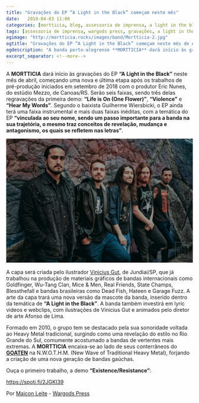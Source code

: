 ```yaml
---
title: "Gravações do EP “A Light in the Black” começam neste mês"
date:   2019-04-03 11:00
categories: [mortticia, blog, assessoria de imprensa, a light in the black]
tags: [assessoria de imprensa, wargods press, gravações, a light in the black]
ogimage: "http://mortticia.rocks/images/band/Mortticia-2.jpg"
ogtitle: "Gravações do EP “A Light in the Black” começam neste mês de Abril"
ogdescription: "A banda porto-alegrense **MORTTICIA** dará início às gravações do EP “A Light in the Black” neste mês de abril"
excerpt_separator: <!--more-->
---
```


A **MORTTICIA** dará início às gravações do EP **“A Light in the Black”** neste mês de abril, começando uma nova e última etapa após os trabalhos de pré-produção iniciados em setembro de 2018 com o produtor Eric Nunes, do estúdio Mezzo, de Canoas/RS.<!--more--> Serão seis faixas, sendo três delas regravações da primeira demo: **“Life is On (One Flower)”**, **“Violence”** e **“Hear My Words”**. Segundo o baixista Guilherme Wiersbicki, o EP ainda terá uma faixa instrumental e mais duas faixas inéditas, com a temática do EP **“vinculada ao seu nome, sendo um passo importante para a banda na sua trajetória, o mesmo traz conceitos de revelação, mudança e antagonismo, os quais se refletem nas letras”**.

![Mortt](/images/band/Mortticia-2.jpg)

A capa será criada pelo ilustrador <a href="https://gut42.com" target="_blank">Vinicius Gut</a>, de Jundiaí/SP, que já trabalhou na produção de materiais gráficos de bandas internacionais como Goldfinger, Wu-Tang Clan, Mice & Men, Real Friends, State Champs, Blessthefall e bandas brasileiras como Dead Fish, Hateen e Garage Fuzz. A arte da capa trará uma nova versão da mascote da banda, inserido dentro da temática de **“A Light in the Black”**. A banda também investirá em lyric videos e webclips, com ilustrações de Vinicius Gut e animados pelo diretor de arte Afonso de Lima.

Formado em 2010, o grupo tem se destacado pela sua sonoridade voltada ao Heavy Metal tradicional, surgindo como uma revelação do estilo no Rio Grande do Sul, comumente acostumado a bandas de vertentes mais extremas. A **MORTTICIA** encaixa-se ao lado de seus conterrâneos do <a href="https://www.facebook.com/goatenband" target="_blank">**GOATEN**</a> na N.W.O.T.H.M. (New Wave of Traditional Heavy Metal), forjando a criação de uma nova geração de bandas gaúchas.

Ouça o primeiro trabalho, a demo **“Existence/Resistance”**:

<https://spoti.fi/2JGKI39>

Por <a href="https://www.facebook.com/MaiconLeite" target="_blank">Maicon Leite</a> - <a href="https://www.facebook.com/wargodspress/" target="_blank">Wargods Press</a>